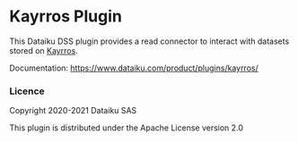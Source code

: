 # Kayrros Plugin

This Dataiku DSS plugin provides a read connector to interact with datasets stored on [Kayrros](https://platform.kayrros.com/).

Documentation: https://www.dataiku.com/product/plugins/kayrros/

### Licence

Copyright 2020-2021 Dataiku SAS

This plugin is distributed under the Apache License version 2.0
